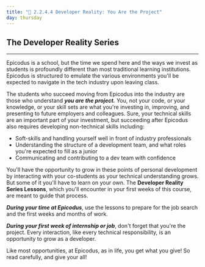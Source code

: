 ```yaml
---
title: "📓 2.2.4.4 Developer Reality: You Are the Project"
day: thursday
---
```


## The Developer Reality Series
---

Epicodus is a school, but the time we spend here and the ways we invest as students is profoundly different than most traditional learning institutions. Epicodus is structured to emulate the various environments you'll be expected to navigate in the tech industry upon leaving class.

The students who succeed moving from Epicodus into the industry are those who understand _**you are the project.**_ You, not your code, or your knowledge, or your skill sets are what you're investing in, improving, and presenting to future employers and colleagues. Sure, your technical skills are an important part of your investment, but succeeding after Epicodus also requires developing non-technical skills including:

* Soft-skills and handling yourself well in front of industry professionals
* Understanding the structure of a development team, and what roles you're expected to fill as a junior
* Communicating and contributing to a dev team with confidence

You'll have the opportunity to grow in these points of personal development by interacting with your co-students as your technical understanding grows. But some of it you'll have to learn on your own. The **Developer Reality Series Lessons**, which you'll encounter in your first weeks of this course, are meant to guide that process.

_**During your time at Epicodus**_, use the lessons to prepare for the job search and the first weeks and months of work. 

_**During your first week of internship or job**_, don't forget that you're the project. Every interaction, like every technical responsibility, is an opportunity to grow as a developer. 

Like most opportunities, at Epicodus, as in life, you get what you give! So read carefully, and give your all!
